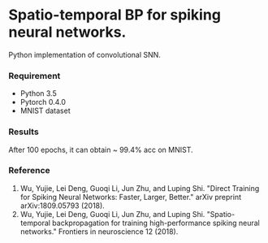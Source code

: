 # Spatio-temporal BP for spiking neural networks.
Python implementation of convolutional SNN. 

### Requirement
- Python 3.5
- Pytorch 0.4.0
- MNIST dataset

### Results
After 100 epochs, it can obtain ~ 99.4% acc on MNIST.

### Reference
1. Wu, Yujie, Lei Deng, Guoqi Li, Jun Zhu, and Luping Shi. "Direct Training for Spiking Neural Networks: Faster, Larger, Better." arXiv preprint arXiv:1809.05793 (2018).  
2. Wu, Yujie, Lei Deng, Guoqi Li, Jun Zhu, and Luping Shi. "Spatio-temporal backpropagation for training high-performance spiking neural networks." Frontiers in neuroscience 12 (2018). 
